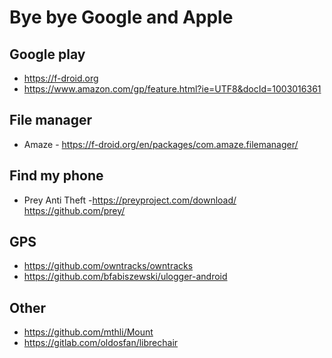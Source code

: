 # Bye bye Google and Apple

## Google play
- https://f-droid.org
- https://www.amazon.com/gp/feature.html?ie=UTF8&docId=1003016361

## File manager
- Amaze - https://f-droid.org/en/packages/com.amaze.filemanager/

## Find my phone
- Prey Anti Theft -https://preyproject.com/download/ https://github.com/prey/ 

## GPS
- https://github.com/owntracks/owntracks
- https://github.com/bfabiszewski/ulogger-android

## Other
- https://github.com/mthli/Mount
- https://gitlab.com/oldosfan/librechair
